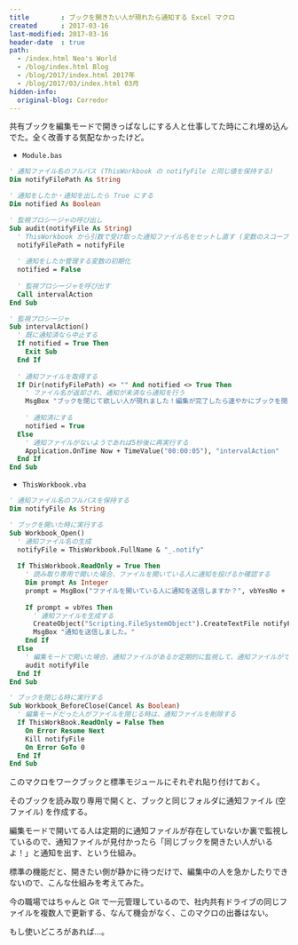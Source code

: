 ```yaml
---
title        : ブックを開きたい人が現れたら通知する Excel マクロ
created      : 2017-03-16
last-modified: 2017-03-16
header-date  : true
path:
  - /index.html Neo's World
  - /blog/index.html Blog
  - /blog/2017/index.html 2017年
  - /blog/2017/03/index.html 03月
hidden-info:
  original-blog: Corredor
---
```


共有ブックを編集モードで開きっぱなしにする人と仕事してた時にこれ埋め込んでた。全く改善する気配なかったけど。

- `Module.bas`

```vb
' 通知ファイル名のフルパス (ThisWorkbook の notifyFile と同じ値を保持する)
Dim notifyFilePath As String

' 通知をしたか・通知を出したら True にする
Dim notified As Boolean

' 監視プロシージャの呼び出し
Sub audit(notifyFile As String)
  ' ThisWorkbook から引数で受け取った通知ファイル名をセットし直す (変数のスコープが異なるため)
  notifyFilePath = notifyFile
  
  ' 通知をしたか管理する変数の初期化
  notified = False
  
  ' 監視プロシージャを呼び出す
  Call intervalAction
End Sub

' 監視プロシージャ
Sub intervalAction()
  ' 既に通知済なら中止する
  If notified = True Then
    Exit Sub
  End If
  
  ' 通知ファイルを取得する
  If Dir(notifyFilePath) <> "" And notified <> True Then
    ' ファイル名が返却され、通知が未済なら通知を行う
    MsgBox "ブックを閉じて欲しい人が現れました！編集が完了したら速やかにブックを閉じてください。"
    
    ' 通知済にする
    notified = True
  Else
    ' 通知ファイルがないようであれば5秒後に再実行する
    Application.OnTime Now + TimeValue("00:00:05"), "intervalAction"
  End If
End Sub
```

- `ThisWorkbook.vba`

```vb
' 通知ファイル名のフルパスを保持する
Dim notifyFile As String

' ブックを開いた時に実行する
Sub Workbook_Open()
  ' 通知ファイル名の生成
  notifyFile = ThisWorkbook.FullName & "_.notify"
  
  If ThisWorkbook.ReadOnly = True Then
    ' 読み取り専用で開いた場合、ファイルを開いている人に通知を投げるか確認する
    Dim prompt As Integer
    prompt = MsgBox("ファイルを開いている人に通知を送信しますか？", vbYesNo + vbQuestion)
    
    If prompt = vbYes Then
      ' 通知ファイルを生成する
      CreateObject("Scripting.FileSystemObject").CreateTextFile notifyFile
      MsgBox "通知を送信しました。"
    End If
  Else
    ' 編集モードで開いた場合、通知ファイルがあるか定期的に監視して、通知ファイルができたらアラートを出す
    audit notifyFile
  End If
End Sub

' ブックを閉じる時に実行する
Sub Workbook_BeforeClose(Cancel As Boolean)
  ' 編集モードだった人がファイルを閉じる時は、通知ファイルを削除する
  If ThisWorkBook.ReadOnly = False Then
    On Error Resume Next
    Kill notifyFile
    On Error GoTo 0
  End If
End Sub
```

このマクロをワークブックと標準モジュールにそれぞれ貼り付けておく。

そのブックを読み取り専用で開くと、ブックと同じフォルダに通知ファイル (空ファイル) を作成する。

編集モードで開いてる人は定期的に通知ファイルが存在していないか裏で監視しているので、通知ファイルが見付かったら「同じブックを開きたい人がいるよ！」と通知を出す、という仕組み。

標準の機能だと、開きたい側が静かに待つだけで、編集中の人を急かしたりできないので、こんな仕組みを考えてみた。

今の職場ではちゃんと Git で一元管理しているので、社内共有ドライブの同じファイルを複数人で更新する、なんて機会がなく、このマクロの出番はない。

もし使いどころがあれば…。
